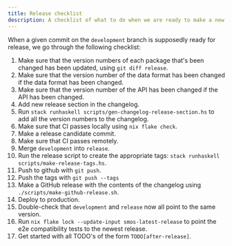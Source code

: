 ```yaml
---
title: Release checklist
description: A checklist of what to do when we are ready to make a new release
---
```


When a given commit on the `development` branch is supposedly ready for release, we go through the following checklist:

1. Make sure that the version numbers of each package that's been changed has been updated, using `git diff release`.
1. Make sure that the version number of the data format has been changed if the data format has been changed.
1. Make sure that the version number of the API has been changed if the API has been changed.
1. Add new release section in the changelog.
1. Run `stack runhaskell scripts/gen-changelog-release-section.hs` to add all the version numbers to the changelog.
1. Make sure that CI passes locally using `nix flake check`.
1. Make a release candidate commit.
1. Make sure that CI passes remotely.
1. Merge `development` into `release`.
1. Run the release script to create the appropriate tags: `stack runhaskell scripts/make-release-tags.hs`.
1. Push to github with `git push`.
1. Push the tags with `git push --tags`
1. Make a GitHub release with the contents of the changelog using `./scripts/make-github-release.sh`.
1. Deploy to production.
1. Double-check that `development` and `release` now all point to the same version.
1. Run `nix flake lock --update-input smos-latest-release` to point the e2e compatibility tests to the newest release.
1. Get started with all TODO's of the form `TODO[after-release]`.
